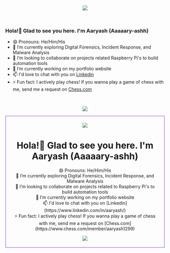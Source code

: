 <br>
<p align="center"> <img src="https://i.pinimg.com/originals/a4/b2/cf/a4b2cf52d8ed2e49e10c7eecca6777a3.gif"/> </p>
<br>

### Hola!👋 Glad to see you here. I'm Aaryash (Aaaaary-ashh)

- 😄 Pronouns: He/Him/His
- 🌱 I’m currently exploring Digital Forensics, Incident Response, and Malware Analysis
- 👯 I’m looking to collaborate on projects related Raspberry Pi's to build automation tools
- 🔭 I’m currently working on my portfolio website
- 📫 I'd love to chat with you on [Linkedin](https://www.linkedin.com/in/aaryash/)
- ⚡ Fun fact: I actively play chess! If you wanna play a game of chess with me, send me a request on [Chess.com](https://www.chess.com/member/aaryash1299)
<br>
<p align="center">
<img src ="https://github-readme-streak-stats.herokuapp.com?user=4aryash&theme=tokyonight&hide_border=true&background=FFFFFF00">
</p>

<div align="center" style="border: 2px solid #BF91F3; padding: 20px; max-width: 600px; margin: 0 auto;">
  <img src="https://i.pinimg.com/originals/a4/b2/cf/a4b2cf52d8ed2e49e10c7eecca6777a3.gif" />

  <h1>Hola!👋 Glad to see you here. I'm Aaryash (Aaaaary-ashh)</h1>

  <p>
    😄 Pronouns: He/Him/His<br>
    🌱 I’m currently exploring Digital Forensics, Incident Response, and Malware Analysis<br>
    👯 I’m looking to collaborate on projects related to Raspberry Pi's to build automation tools<br>
    🔭 I’m currently working on my portfolio website<br>
    📫 I'd love to chat with you on [Linkedin](https://www.linkedin.com/in/aaryash/)<br>
    ⚡ Fun fact: I actively play chess! If you wanna play a game of chess with me, send me a request on [Chess.com](https://www.chess.com/member/aaryash1299)
  </p>

  <img src="https://github-readme-streak-stats.herokuapp.com?user=4aryash&theme=tokyonight&hide_border=true&background=FFFFFF00">
</div>
